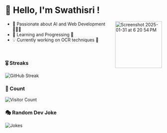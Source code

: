 # 👋 Hello, I'm Swathisri !
<img align = "right" width="150" height="150" alt="Screenshot 2025-01-31 at 6 20 54 PM" src="https://github.com/user-attachments/assets/58a6c870-1085-4730-a1b8-3af38a4b4b77" />
<ul>
  <li>🚀 Passionate about AI and Web Development 👩🏻‍💻  </li>
  <li>🌱 Learning and Progressing 📝</li>
  <li>💡 Currently working on OCR techniques 🧐</li>
</ul>
<br>

### 🎖️ Streaks
![GitHub Streak](https://streak-stats.demolab.com/?user=Swathisri-02&theme=radical)

### 👀 Count
![Visitor Count](https://komarev.com/ghpvc/?username=Swathisri-02&color=blue)

### 🎭 Random Dev Joke
![Jokes](https://readme-jokes.vercel.app/api)
